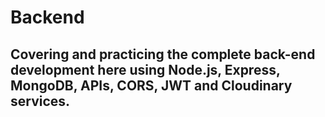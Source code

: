 # Backend
<h2>Covering and practicing the complete back-end development here using Node.js, Express, MongoDB, APIs, CORS, JWT and Cloudinary services.</h2>
